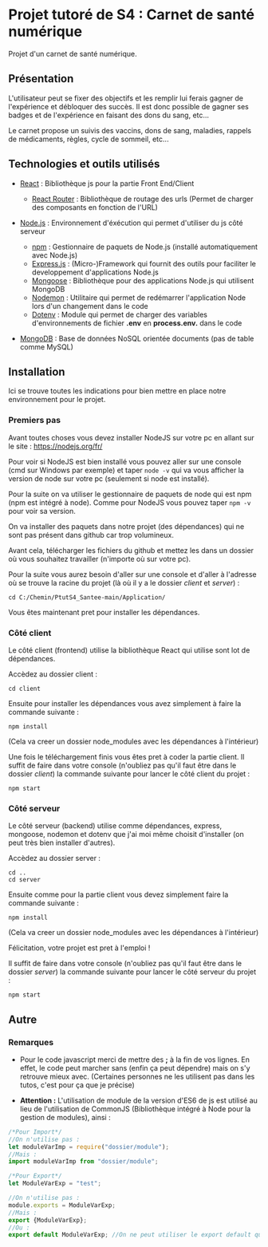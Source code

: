 # Projet tutoré de S4 : Carnet de santé numérique

Projet d'un carnet de santé numérique.

## Présentation

L'utilisateur peut se fixer des objectifs et les remplir lui ferais gagner de l'expérience et débloquer des succès.
Il est donc possible de gagner ses badges et de l'expérience en faisant des dons du sang, etc...

Le carnet propose un suivis des vaccins, dons de sang, maladies, rappels de médicaments, règles, cycle de sommeil, etc...


## Technologies et outils utilisés

* [React](https://fr.reactjs.org) : Bibliothèque js pour la partie Front End/Client
  * [React Router](https://reactrouter.com) : Bibliothèque de routage des urls (Permet de charger des composants en fonction de l'URL)

* [Node.js](https://nodejs.org/fr/) : Environnement d'éxécution qui permet d'utiliser du js côté serveur
  * [npm](https://www.npmjs.com) : Gestionnaire de paquets de Node.js (installé automatiquement avec Node.js)
  * [Express.js](https://expressjs.com/fr/) : (Micro-)Framework qui fournit des outils pour faciliter le developpement d'applications Node.js
  * [Mongoose](https://mongoosejs.com) : Bibliothèque pour des applications Node.js qui utilisent MongoDB
  * [Nodemon](https://nodemon.io) : Utilitaire qui permet de redémarrer l'application Node lors d'un changement dans le code
  * [Dotenv](https://www.npmjs.com/package/dotenv) : Module qui permet de charger des variables d'environnements de fichier **.env** en **process.env.** dans le code

* [MongoDB](https://www.mongodb.com/fr) : Base de données NoSQL orientée documents (pas de table comme MySQL)


## Installation

Ici se trouve toutes les indications pour bien mettre en place notre environnement pour le projet.

### Premiers pas

Avant toutes choses vous devez installer NodeJS sur votre pc en allant sur le site : https://nodejs.org/fr/

Pour voir si NodeJS est bien installé vous pouvez aller sur une console (cmd sur Windows par exemple) et taper ```node -v``` qui va vous afficher la version de node sur votre pc (seulement si node est installé).

Pour la suite on va utiliser le gestionnaire de paquets de node qui est npm (npm est intégré à node). Comme pour NodeJS vous pouvez taper ```npm -v``` pour voir sa version.

On va installer des paquets dans notre projet (des dépendances) qui ne sont pas présent dans github car trop volumineux.

Avant cela, télécharger les fichiers du github et mettez les dans un dossier où vous souhaitez travailler (n'importe où sur votre pc).

Pour la suite vous aurez besoin d'aller sur une console et d'aller à l'adresse où se trouve la racine du projet (là où il y a le dossier *client* et *server*) :

```
cd C:/Chemin/PtutS4_Santee-main/Application/
```

Vous êtes maintenant pret pour installer les dépendances.

### Côté client

Le côté client (frontend) utilise la bibliothèque React qui utilise sont lot de dépendances.

Accèdez au dossier client :
```
cd client
```

Ensuite pour installer les dépendances vous avez simplement à faire la commande suivante :
```
npm install
```
(Cela va creer un dossier node_modules avec les dépendances à l'intérieur)

Une fois le téléchargement finis vous êtes pret à coder la partie client.
Il suffit de faire dans votre console (n'oubliez pas qu'il faut être dans le dossier *client*) la commande suivante pour lancer le côté client du projet :
```
npm start
```


### Côté serveur

Le côté serveur (backend) utilise comme dépendances, express, mongoose, nodemon et dotenv que j'ai moi même choisit d'installer (on peut très bien installer d'autres).

Accèdez au dossier server :
```
cd ..
cd server
```

Ensuite comme pour la partie client vous devez simplement faire la commande suivante :
```
npm install
```
(Cela va creer un dossier node_modules avec les dépendances à l'intérieur)

Félicitation, votre projet est pret à l'emploi !

Il suffit de faire dans votre console (n'oubliez pas qu'il faut être dans le dossier *server*) la commande suivante pour lancer le côté serveur du projet :
```
npm start
```

## Autre

### Remarques

 - Pour le code javascript merci de mettre des **;** à la fin de vos lignes. En effet, le code peut marcher sans (enfin ça peut dépendre) mais on s'y retrouve mieux avec. (Certaines personnes ne les utilisent pas dans les tutos, c'est pour ça que je précise)

 - **Attention :** L'utilisation de module de la version d'ES6 de js est utilisé au lieu de l'utilisation de CommonJS (Bibliothèque intégré à Node pour la gestion de modules), ainsi :
```javascript
/*Pour Import*/
//On n'utilise pas :
let moduleVarImp = require("dossier/module");
//Mais :
import moduleVarImp from "dossier/module";

/*Pour Export*/
let ModuleVarExp = "test";

//On n'utilise pas :
module.exports = ModuleVarExp;
//Mais :
export {ModuleVarExp};
//Ou :
export default ModuleVarExp; //On ne peut utiliser le export default qu'une fois dans un document
```